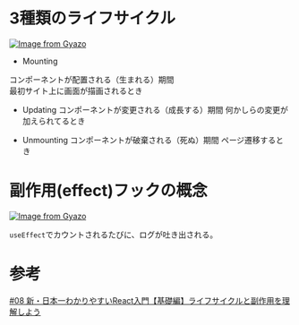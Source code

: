 # 3種類のライフサイクル

[![Image from Gyazo](https://i.gyazo.com/962b40cad5582697f67ef5fcc28e037d.png)](https://gyazo.com/962b40cad5582697f67ef5fcc28e037d)

- Mounting

コンポーネントが配置される（生まれる）期間  
最初サイト上に画面が描画されるとき

- Updating
コンポーネントが変更される（成長する）期間
何かしらの変更が加えられてるとき

- Unmounting
コンポーネントが破棄される（死ぬ）期間
ページ遷移するとき

# 副作用(effect)フックの概念

[![Image from Gyazo](https://i.gyazo.com/ba4646f8ffe15406757538ef78c342a5.png)](https://gyazo.com/ba4646f8ffe15406757538ef78c342a5)

`useEffect`でカウントされるたびに、ログが吐き出される。

# 参考

[#08 新・日本一わかりやすいReact入門【基礎編】ライフサイクルと副作用を理解しよう](https://www.youtube.com/watch?v=f8iXdpbvvH8)